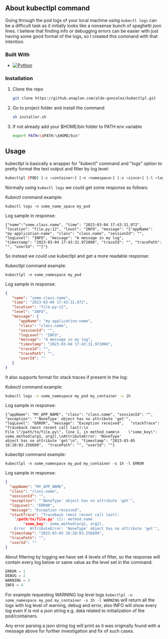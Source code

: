 <!-- ABOUT THE PROJECT -->
## About kubectlpl command

Going through the pod logs of your local machine using `kubectl logs` can be a difficult task as it initially looks like a 
nonsense bunch of spaghetti json lines. I believe that finding info or debugging errors can be easier with just having 
some good format of the logs, so I created this command with that intention.

### Built With

* [![Python][Python]][Python-url]

### Installation

1. Clone the repo
   ```sh
   git clone https://github.anaplan.com/aldo-gonzalez/kubectlpl.git
   ```
2. Go to project folder and install the command
   ```sh
   sh installer.sh
   ```
3. If not already add your $HOME/bin folder to PATH env variable
   ```sh
   export PATH=\$PATH:\$HOME/bin"

<!-- USAGE EXAMPLES -->
## Usage

kubectlpl is basically a wrapper for "kubectl" command and "logs" option to pretty format the text output and filter by 
log level:
   ```sh
   kubectlpl (POD) [-c <container>] [-n <namespace>] [-s <since>] [-l <log-level>]
   ```

Normally using `kubectl logs` we could get some response as follows:

Kubectl command example:
```shell
kubectl logs -n some_name_space my_pod
```

Log sample in response:
```text
{"name":"some.class.name", "time": "2023-03-04 17:43:31,972", "location": "file.py:12", "level": "INFO", "message": "{"appName": 
"my-application-name", "class": "class.name", "sessionId": "", "logLevel": "INFO", "message": "A message in my log",  
"timestamp": "2023-03-04 17:43:31.972008", "traceId": "", "tracePath": "", "userId": ""}"}
```

So instead we could use kubectlpl and get a more readable response:

Kubectlpl command example:
```shell
kubectlpl -n some_namespace my_pod
```

Log sample in response:
```json
{
   "name": "some.class.name",
   "time": "2023-03-04 17:43:31,972",
   "location": "file.py:12",
   "level": "INFO",
   "message": {
      "appName": "my-application-name",
      "class": "class.name",
      "sessionId": "",
      "logLevel": "INFO",
      "message": "A message in my log",
      "timestamp": "2023-03-04 17:43:31.972008",
      "traceId": "",
      "tracePath": "",
      "userId": ""
   }
}
```

It also supports format for stack traces if present in the log:

Kubectl command example:
```sh
kubectl logs -n some_namespace my_pod my_container -s 1h
```

Log sample in response:
```text
{"appName": "MY_APP_NAME", "class": "class.name", "sessionId": "",  "exception": "'NoneType' object has no attribute 'get'",   
"logLevel": "ERROR", "message": "Exception received",   "stackTrace": "Traceback (most recent call last):\n  
File \"/path/to/file.py\", line 1, in method_name\n    \"some_key\": some_method(arg1, arg2),\nAttributeError: 'NoneType' 
object has no attribute 'get'\n", "timestamp": "2023-03-05 16:20:03.256699",  "tracePath": "", "userId": ""}
```

kubectlpl command example:

```shell
kubectlpl -n some_namespace my_pod my_container -s 1h -l ERROR
```

Log sample in response:
```json
{
  "appName": "MY_APP_NAME",
  "class": "class.name",
  "sessionId": "", 
  "exception": "'NoneType' object has no attribute 'get'",  
  "logLevel": "ERROR",
  "message": "Exception received", 
  "stackTrace": "Traceback (most recent call last):
	"/path/to/file.py" (1): method_name
		"some_key": some_method(arg1, arg2),
	Error  AttributeError: 'NoneType' object has no attribute 'get'",
  "timestamp": "2023-03-05 16:20:03.256699",
  "tracePath": "",
  "userId": ""
}
```

About filtering by logging we have set 4 levels of filter, so the response will contain every log below or same value as 
the level set in the command:

```python
ERROR = 1
DEBUG = 2
WARNING = 3
INFO = 4
```

For example requesting WARNING log level logs `kubectlpl -n some_namespace my_pod my_container -s 1h -l WARNING` will 
return all the logs with log level of warning, debug and error, also INFO will show every log even if is not a json 
string e.g. data related to initialization of the pod/containers.

Any error parsing a json string log will print as it was originally found with a message above for further investigation
and fix of such cases.

<!-- MARKDOWN LINKS & IMAGES -->
<!-- https://www.markdownguide.org/basic-syntax/#reference-style-links -->
[Python]: https://img.shields.io/badge/Python-145DA0?style=for-the-badge&logo=python&logoColor=yellow
[Python-url]: https://www.python.org/